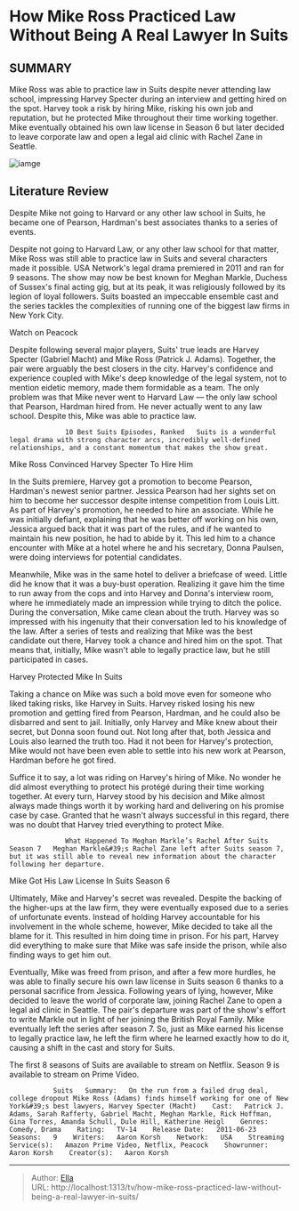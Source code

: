# How Mike Ross Practiced Law Without Being A Real Lawyer In Suits


## SUMMARY 



  Mike Ross was able to practice law in Suits despite never attending law school, impressing Harvey Specter during an interview and getting hired on the spot.   Harvey took a risk by hiring Mike, risking his own job and reputation, but he protected Mike throughout their time working together.   Mike eventually obtained his own law license in Season 6 but later decided to leave corporate law and open a legal aid clinic with Rachel Zane in Seattle.  

![iamge](https://static1.srcdn.com/wordpress/wp-content/uploads/wm/2023/07/how-mike-ross-practiced-law-without-being-lawyer-suits.jpg)

## Literature Review
Despite Mike not going to Harvard or any other law school in Suits, he became one of Pearson, Hardman&#39;s best associates thanks to a series of events. 




Despite not going to Harvard Law, or any other law school for that matter, Mike Ross was still able to practice law in Suits and several characters made it possible. USA Network&#39;s legal drama premiered in 2011 and ran for 9 seasons. The show may now be best known for Meghan Markle, Duchess of Sussex&#39;s final acting gig, but at its peak, it was religiously followed by its legion of loyal followers. Suits boasted an impeccable ensemble cast and the series tackles the complexities of running one of the biggest law firms in New York City.




Watch on Peacock

Despite following several major players, Suits&#39; true leads are Harvey Specter (Gabriel Macht) and Mike Ross (Patrick J. Adams). Together, the pair were arguably the best closers in the city. Harvey&#39;s confidence and experience coupled with Mike&#39;s deep knowledge of the legal system, not to mention eidetic memory, made them formidable as a team. The only problem was that Mike never went to Harvard Law — the only law school that Pearson, Hardman hired from. He never actually went to any law school. Despite this, Mike was able to practice law.

                  10 Best Suits Episodes, Ranked   Suits is a wonderful legal drama with strong character arcs, incredibly well-defined relationships, and a constant momentum that makes the show great.    


 Mike Ross Convinced Harvey Specter To Hire Him 
          




In the Suits premiere, Harvey got a promotion to become Pearson, Hardman&#39;s newest senior partner. Jessica Pearson had her sights set on him to become her successor despite intense competition from Louis Litt. As part of Harvey&#39;s promotion, he needed to hire an associate. While he was initially defiant, explaining that he was better off working on his own, Jessica argued back that it was part of the rules, and if he wanted to maintain his new position, he had to abide by it. This led him to a chance encounter with Mike at a hotel where he and his secretary, Donna Paulsen, were doing interviews for potential candidates.


 

Meanwhile, Mike was in the same hotel to deliver a briefcase of weed. Little did he know that it was a buy-bust operation. Realizing it gave him the time to run away from the cops and into Harvey and Donna&#39;s interview room, where he immediately made an impression while trying to ditch the police. During the conversation, Mike came clean about the truth. Harvey was so impressed with his ingenuity that their conversation led to his knowledge of the law. After a series of tests and realizing that Mike was the best candidate out there, Harvey took a chance and hired him on the spot. That means that, initially, Mike wasn&#39;t able to legally practice law, but he still participated in cases.






 Harvey Protected Mike In Suits 
          

Taking a chance on Mike was such a bold move even for someone who liked taking risks, like Harvey in Suits. Harvey risked losing his new promotion and getting fired from Pearson, Hardman, and he could also be disbarred and sent to jail. Initially, only Harvey and Mike knew about their secret, but Donna soon found out. Not long after that, both Jessica and Louis also learned the truth too. Had it not been for Harvey&#39;s protection, Mike would not have been even able to settle into his new work at Pearson, Hardman before he got fired.

Suffice it to say, a lot was riding on Harvey&#39;s hiring of Mike. No wonder he did almost everything to protect his protégé during their time working together. At every turn, Harvey stood by his decision and Mike almost always made things worth it by working hard and delivering on his promise case by case. Granted that he wasn&#39;t always successful in this regard, there was no doubt that Harvey tried everything to protect Mike.




                  What Happened To Meghan Markle’s Rachel After Suits Season 7   Meghan Markle&#39;s Rachel Zane left after Suits season 7, but it was still able to reveal new information about the character following her departure.     



 Mike Got His Law License In Suits Season 6 
         

Ultimately, Mike and Harvey&#39;s secret was revealed. Despite the backing of the higher-ups at the law firm, they were eventually exposed due to a series of unfortunate events. Instead of holding Harvey accountable for his involvement in the whole scheme, however, Mike decided to take all the blame for it. This resulted in him doing time in prison. For his part, Harvey did everything to make sure that Mike was safe inside the prison, while also finding ways to get him out.

Eventually, Mike was freed from prison, and after a few more hurdles, he was able to finally secure his own law license in Suits season 6 thanks to a personal sacrifice from Jessica. Following years of lying, however, Mike decided to leave the world of corporate law, joining Rachel Zane to open a legal aid clinic in Seattle. The pair&#39;s departure was part of the show&#39;s effort to write Markle out in light of her joining the British Royal Family. Mike eventually left the series after season 7. So, just as Mike earned his license to legally practice law, he left the firm where he learned exactly how to do it, causing a shift in the cast and story for Suits.






The first 8 seasons of Suits are available to stream on Netflix. Season 9 is available to stream on Prime Video.




               Suits   Summary:   On the run from a failed drug deal, college dropout Mike Ross (Adams) finds himself working for one of New York&#39;s best lawyers, Harvey Specter (Macht)    Cast:   Patrick J. Adams, Sarah Rafferty, Gabriel Macht, Meghan Markle, Rick Hoffman, Gina Torres, Amanda Schull, Dule Hill, Katherine Heigl    Genres:   Comedy, Drama    Rating:   TV-14    Release Date:   2011-06-23    Seasons:   9    Writers:   Aaron Korsh    Network:   USA    Streaming Service(s):   Amazon Prime Video, Netflix, Peacock    Showrunner:   Aaron Korsh    Creator(s):   Aaron Korsh      

---

> Author: [Ella](https://instagram.hk.cn/)  
> URL: http://localhost:1313/tv/how-mike-ross-practiced-law-without-being-a-real-lawyer-in-suits/  

